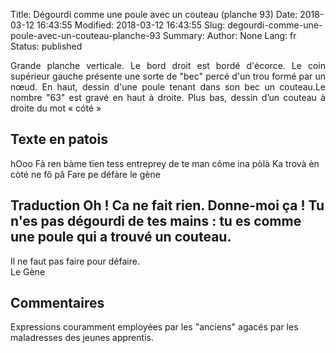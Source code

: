 Title: Dégourdi comme une poule avec un couteau (planche 93)
Date: 2018-03-12 16:43:55
Modified: 2018-03-12 16:43:55
Slug: degourdi-comme-une-poule-avec-un-couteau-planche-93
Summary: 
Author: None
Lang: fr
Status: published

<img style="float: left;" alt="" src="{static}/images/planche_93.png"><p style="text-align:justify;">Grande planche verticale. Le bord droit est bordé d'écorce. Le coin supérieur gauche présente une sorte de "bec" percé d'un trou formé par un nœud. En haut, dessin d'une poule tenant dans son bec un couteau.Le nombre "63" est gravé en haut à droite. Plus bas, dessin d’un couteau à droite du mot « cóté »</p>

## Texte en patois
hOoo Fà ren bàme tïen tess entreprey de te man côme ina pòlà Ka trovà èn còté ne fô pâ  Fare pe défàre le gène<img style="float: right;" alt="" src="{static}/images/planche_93_poule.png">

## Traduction		Oh ! Ca ne fait rien. Donne-moi ça ! Tu n'es pas dégourdi de tes mains : tu es comme une poule qui a trouvé un couteau.
Il ne faut pas faire pour défaire.		
	Le Gène<img style="float: left;" alt="" src="{static}/images/planche_93_couteau.png">

## Commentaires
Expressions couramment employées par les "anciens" agacés par les maladresses des jeunes apprentis.

			



